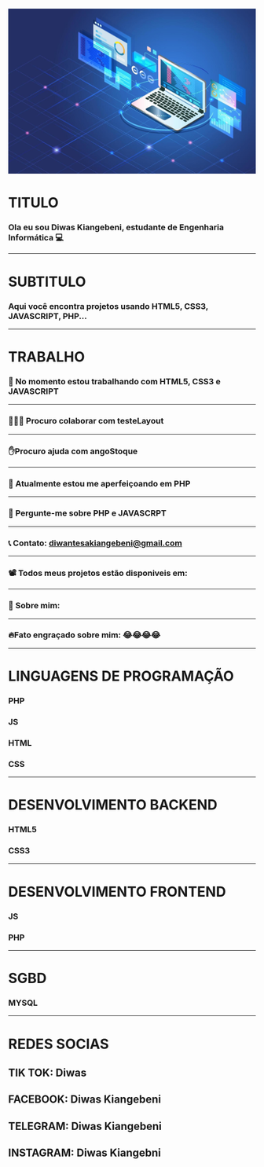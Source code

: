 ![](https://github.com/DiwasKiangebeni/htmlCss/blob/main/banner.jpg)
# TITULO 
### Ola eu sou Diwas Kiangebeni, estudante de Engenharia Informática 💻 <hr>
# SUBTITULO
### Aqui você encontra projetos usando HTML5, CSS3, JAVASCRIPT, PHP... <hr>
# TRABALHO
### 🤙 No momento estou trabalhando com HTML5, CSS3 e JAVASCRIPT <hr>
### 🧑‍🤝‍🧑 Procuro colaborar com testeLayout <hr>
### ✋Procuro ajuda com angoStoque <hr>
### 🫢 Atualmente estou me aperfeiçoando em PHP <hr>
### 🧤 Pergunte-me sobre PHP e JAVASCRPT <hr>
### 📞 Contato: diwantesakiangebeni@gmail.com <hr>
### 📽️ Todos meus projetos estão disponiveis em: <hr>
### 🧔 Sobre mim: <hr>
### 🔥Fato engraçado sobre mim: 😂😂😂😂 <hr>
# LINGUAGENS DE PROGRAMAÇÃO
### PHP
### JS
### HTML
### CSS <hr>
# DESENVOLVIMENTO BACKEND
### HTML5         
### CSS3 <hr>
# DESENVOLVIMENTO FRONTEND
### JS         
### PHP <hr>
# SGBD
### MYSQL <hr>
# REDES SOCIAS
## TIK TOK: Diwas     
## FACEBOOK: Diwas Kiangebeni
## TELEGRAM: Diwas Kiangebeni    
## INSTAGRAM: Diwas Kiangebni




